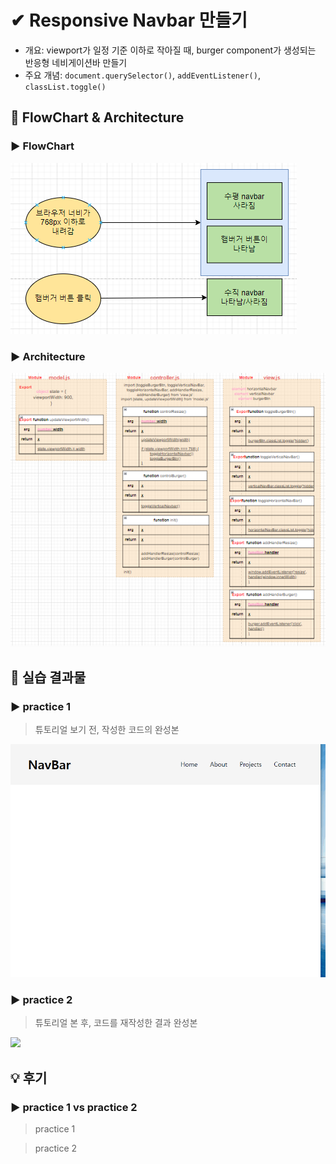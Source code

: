 # ✔ Responsive Navbar 만들기

-   개요: viewport가 일정 기준 이하로 작아질 때, burger component가 생성되는 반응형 네비게이션바 만들기
-   주요 개념: `document.querySelector()`, `addEventListener()`, `classList.toggle()`

## 🎨 FlowChart & Architecture

[](https://app.diagrams.net/?src=about#G1_A3bBEFjr6HcNOHzLXsDam54L22zR7qO)

### ▶ FlowChart

![](./image/flowchart.PNG)

### ▶ Architecture

![](./image/architecture.PNG)

## 🧩 실습 결과물

### ▶ practice 1

> 튜토리얼 보기 전, 작성한 코드의 완성본

![](../gif/Responsive-Navbar_practice1.gif)

### ▶ practice 2

> 튜토리얼 본 후, 코드를 재작성한 결과 완성본

![](../gif/)

## 💡 후기

### ▶ practice 1 vs practice 2

> practice 1

> practice 2
